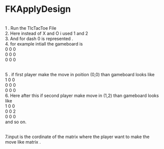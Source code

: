 # FKApplyDesign
   <br> 1 . Run the TlcTacToe File 
  <br> 2. Here instead of X and O i used 1 and 2 
  <br> 3. And for dash  0 is represented .
  <br> 4. for example intiall the gameboard is 
   <br> 0 0 0
  <br>  0 0 0
   <br> 0 0 0
     
  <br> 5 . if first player make the move in poition (0,0)
    than gameboard looks like
   <br>  1 0 0
    <br> 0 0 0
    <br> 0 0 0
  <br> 6. Here after this if second player make move in (1,2)
     than gameboard looks like
     <br> 1 0 0 
     <br> 0 0 2
     <br> 0 0 0
     <br> and so on.
     
 <br>  7.input is the cordinate of the matrix where the player want to make the move like matrix .
  
  
